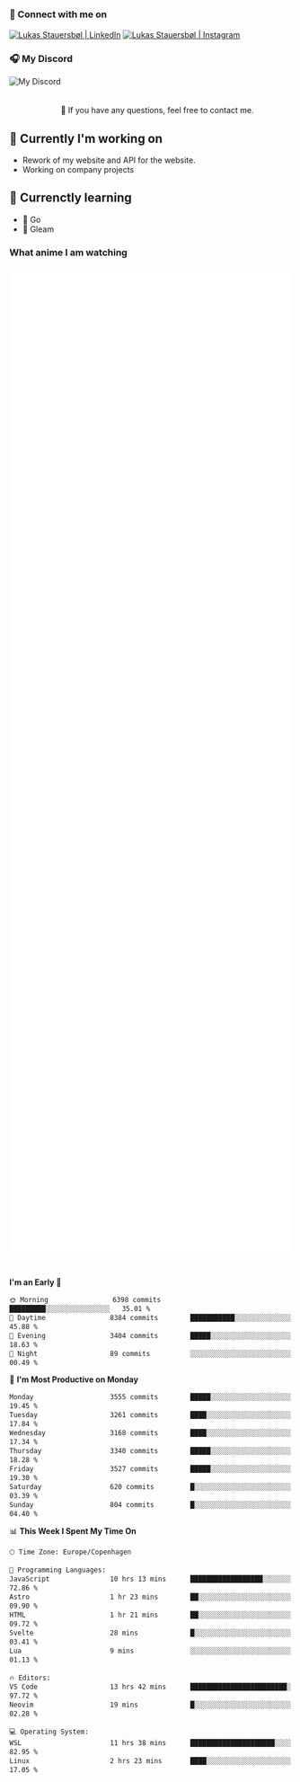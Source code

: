 ### 🔗 Connect with me on
<a href="https://www.instagram.com/lukas_stauersbol" target="_blank"><img align="center" src="https://raw.githubusercontent.com/stauersbol/stauersbol/main/images/instagram.svg" alt="Lukas Stauersbøl | LinkedIn" width="30px"/></a>
<a href="https://www.linkedin.com/in/lukas-stauersbol/" target="_blank"><img align="center" src="https://raw.githubusercontent.com/stauersbol/stauersbol/main/images/linkedin.svg" alt="Lukas Stauersbøl | Instagram" width="30px"/></a>

<p align="center">
 <h3>🎧 My Discord</h3>
 <img align="left" height="55px" src="https://discord.c99.nl/widget/theme-2/147806323323568128.png" alt="My Discord" />
</p>

<br/>
<br/>
<br/>
💬 If you have any questions, feel free to contact me.

## 🔭 Currently I'm working on
- Rework of my website and API for the website.
- Working on company projects
 
## 🌱 Currenctly learning
- 💙 Go
- 💜 Gleam

### What anime I am watching
<a href="https://anilist.co/user/slashiy/" align="center"><img align="center" width="500px" src="metrics.plugin.personal.anilist.svg" /></a>

<br/>

<!--START_SECTION:waka-->
**I'm an Early 🐤** 

```text
🌞 Morning                6398 commits        █████████░░░░░░░░░░░░░░░░   35.01 % 
🌆 Daytime                8384 commits        ███████████░░░░░░░░░░░░░░   45.88 % 
🌃 Evening                3404 commits        █████░░░░░░░░░░░░░░░░░░░░   18.63 % 
🌙 Night                  89 commits          ░░░░░░░░░░░░░░░░░░░░░░░░░   00.49 % 
```
📅 **I'm Most Productive on Monday** 

```text
Monday                   3555 commits        █████░░░░░░░░░░░░░░░░░░░░   19.45 % 
Tuesday                  3261 commits        ████░░░░░░░░░░░░░░░░░░░░░   17.84 % 
Wednesday                3168 commits        ████░░░░░░░░░░░░░░░░░░░░░   17.34 % 
Thursday                 3340 commits        █████░░░░░░░░░░░░░░░░░░░░   18.28 % 
Friday                   3527 commits        █████░░░░░░░░░░░░░░░░░░░░   19.30 % 
Saturday                 620 commits         █░░░░░░░░░░░░░░░░░░░░░░░░   03.39 % 
Sunday                   804 commits         █░░░░░░░░░░░░░░░░░░░░░░░░   04.40 % 
```


📊 **This Week I Spent My Time On** 

```text
🕑︎ Time Zone: Europe/Copenhagen

💬 Programming Languages: 
JavaScript               10 hrs 13 mins      ██████████████████░░░░░░░   72.86 % 
Astro                    1 hr 23 mins        ██░░░░░░░░░░░░░░░░░░░░░░░   09.90 % 
HTML                     1 hr 21 mins        ██░░░░░░░░░░░░░░░░░░░░░░░   09.72 % 
Svelte                   28 mins             █░░░░░░░░░░░░░░░░░░░░░░░░   03.41 % 
Lua                      9 mins              ░░░░░░░░░░░░░░░░░░░░░░░░░   01.13 % 

🔥 Editors: 
VS Code                  13 hrs 42 mins      ████████████████████████░   97.72 % 
Neovim                   19 mins             █░░░░░░░░░░░░░░░░░░░░░░░░   02.28 % 

💻 Operating System: 
WSL                      11 hrs 38 mins      █████████████████████░░░░   82.95 % 
Linux                    2 hrs 23 mins       ████░░░░░░░░░░░░░░░░░░░░░   17.05 % 
```


<!--END_SECTION:waka-->
